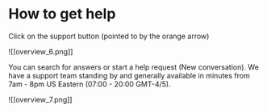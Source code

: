 # How to get help

Click on the support button (pointed to by the orange arrow)

![[overview_6.png]]

   You can search for answers or start a help request (New conversation). We have a support team standing by and generally available in minutes from 7am - 8pm US Eastern (07:00 - 20:00 GMT-4/5).

![[overview_7.png]]


